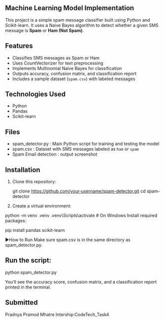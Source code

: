 ## Machine Learning Model Implementation

This project is a simple spam message classifier built using Python and Scikit-learn. It uses a Naive Bayes algorithm to detect 
whether a given SMS message is **Spam** or **Ham (Not Spam)**.

## Features

- Classifies SMS messages as Spam or Ham
- Uses CountVectorizer for text preprocessing
- Implements Multinomial Naive Bayes for classification
- Outputs accuracy, confusion matrix, and classification report
- Includes a sample dataset (`spam.csv`) with labeled messages

## Technologies Used

- Python
- Pandas
- Scikit-learn

## Files

- spam_detector.py : Main Python script for training and testing the model
- spam.csv : Dataset with SMS messages labeled as `ham` or `spam`
- Spam Email detection : output screenshot
  
##  Installation

1. Clone this repository:
   
   git clone https://github.com/your-username/spam-detector.git
   cd spam-detector

2. Create a virtual environment:

python -m venv .venv
.venv\Scripts\activate   # On Windows
Install required packages:

pip install pandas scikit-learn

▶How to Run
Make sure spam.csv is in the same directory as spam_detector.py.

## Run the script:

python spam_detector.py

You’ll see the accuracy score, confusion matrix, and a classification report printed in the terminal.

## Submitted

Pradnya Pramod Mhatre
Intership:CodeTech_Task4

